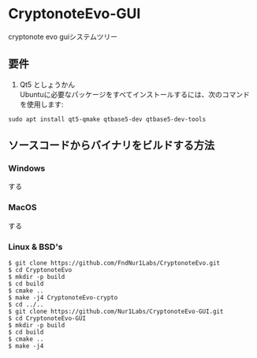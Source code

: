 # CryptonoteEvo-GUI
cryptonote evo guiシステムツリー

## 要件

1. Qt5 としょうかん</br>
Ubuntuに必要なパッケージをすべてインストールするには、次のコマンドを使用します:
```
sudo apt install qt5-qmake qtbase5-dev qtbase5-dev-tools
```

## ソースコードからバイナリをビルドする方法

### Windows

する

### MacOS

する

### Linux & BSD's
```
$ git clone https://github.com/FndNur1Labs/CryptonoteEvo.git
$ cd CryptonoteEvo
$ mkdir -p build
$ cd build
$ cmake ..
$ make -j4 CryptonoteEvo-crypto
$ cd ../..
$ git clone https://github.com/Nur1Labs/CryptonoteEvo-GUI.git
$ cd CryptonoteEvo-GUI
$ mkdir -p build
$ cd build
$ cmake ..
$ make -j4
```
